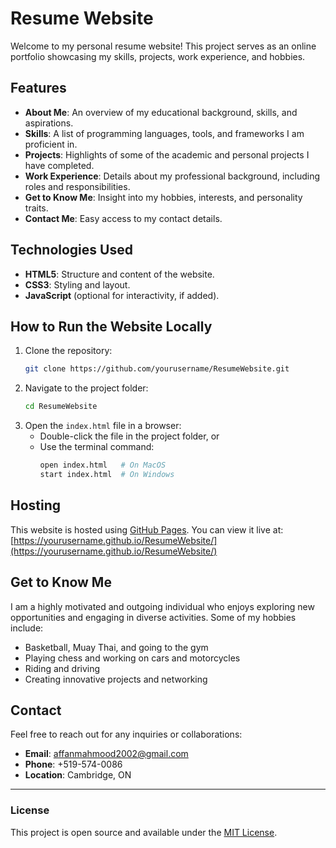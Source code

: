 # Resume Website

Welcome to my personal resume website! This project serves as an online portfolio showcasing my skills, projects, work experience, and hobbies.

## Features

- **About Me**: An overview of my educational background, skills, and aspirations.
- **Skills**: A list of programming languages, tools, and frameworks I am proficient in.
- **Projects**: Highlights of some of the academic and personal projects I have completed.
- **Work Experience**: Details about my professional background, including roles and responsibilities.
- **Get to Know Me**: Insight into my hobbies, interests, and personality traits.
- **Contact Me**: Easy access to my contact details.

## Technologies Used

- **HTML5**: Structure and content of the website.
- **CSS3**: Styling and layout.
- **JavaScript** (optional for interactivity, if added).

## How to Run the Website Locally

1. Clone the repository:
   ```bash
   git clone https://github.com/yourusername/ResumeWebsite.git
   ```
2. Navigate to the project folder:
   ```bash
   cd ResumeWebsite
   ```
3. Open the `index.html` file in a browser:
   - Double-click the file in the project folder, or
   - Use the terminal command:
     ```bash
     open index.html   # On MacOS
     start index.html  # On Windows
     ```

## Hosting

This website is hosted using [GitHub Pages](https://pages.github.com/). You can view it live at:
[https://yourusername.github.io/ResumeWebsite/](https://yourusername.github.io/ResumeWebsite/)

## Get to Know Me

I am a highly motivated and outgoing individual who enjoys exploring new opportunities and engaging in diverse activities. Some of my hobbies include:
- Basketball, Muay Thai, and going to the gym
- Playing chess and working on cars and motorcycles
- Riding and driving
- Creating innovative projects and networking

## Contact

Feel free to reach out for any inquiries or collaborations:

- **Email**: affanmahmood2002@gmail.com
- **Phone**: +519-574-0086
- **Location**: Cambridge, ON

---

### License

This project is open source and available under the [MIT License](LICENSE).
